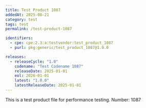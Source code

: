 ```yaml
---
title: Test Product 1087
addedAt: 2025-08-21
category: test
tags: test
permalink: /test-product-1087

identifiers:
  - cpe: cpe:2.3:a:testvendor:test_product_1087
  - purl: pkg:generic/test_product_1087@1.0.0

releases:
  - releaseCycle: "1.0"
    codename: "Test Codename 1087"
    releaseDate: 2025-01-01
    eol: 2026-01-01
    latest: "1.0.0"
    latestReleaseDate: 2025-01-01
---
```


This is a test product file for performance testing. Number: 1087
